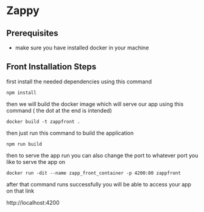 # Zappy

## Prerequisites

- make sure you have installed docker in your machine

## Front Installation  Steps
first install the needed dependencies using this command
```
npm install
```
then we will build the docker image which will serve our app using this command
( the dot at the end is intended)
```
docker build -t zappfront .
```

then just run this command to build the application
```
npm run build
```

then to serve the app run you can also change the port to whatever port you like to serve the app on
```
docker run -dit --name zapp_front_container -p 4200:80 zappfront
```

after that command runs successfully you will be able to access your app on that link

http://localhost:4200